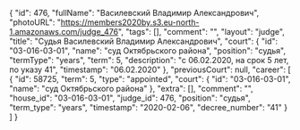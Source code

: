 {
    "id": 476,
    "fullName": "Василевский Владимир Александрович",
    "photoURL": "https://members2020by.s3.eu-north-1.amazonaws.com/judge_476",
    "tags": [],
    "comment": "",
    "layout": "judge",
    "title": "Судья Василевский Владимир Александрович",
    "court": {
        "id": "03-016-03-01",
        "name": "суд Октябрьского района",
        "position": "судья",
        "termType": "years",
        "term": 5,
        "description": "c 06.02.2020, на срок 5 лет, по указу 41",
        "timestamp": "06.02.2020"
    },
    "previousCourt": null,
    "career": [
        {
            "id": 58725,
            "term": 5,
            "type": "appointed",
            "court": {
                "id": "03-016-03-01",
                "name": "суд Октябрьского района"
            },
            "extra": [],
            "comment": "",
            "house_id": "03-016-03-01",
            "judge_id": 476,
            "position": "судья",
            "term_type": "years",
            "timestamp": "2020-02-06",
            "decree_number": "41"
        }
    ]
}